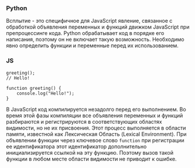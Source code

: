 
### Python
Всплытие - это специфичное для JavaScript явление, связанное с обработкой объявления переменных и функций движком JavaScript при препроцессинге кода. 
Python обрабатывает код в порядке его написания, поэтому он не включает такую возможность. Необходимо явно определить функции и переменные перед их использованием.

### JS

```
greeting();
// Hello!

function greeting() {
    console.log("Hello!");
}
```
В JavaScript код компилируется незадолго перед его выполнением. Во время этой фазы компиляции все объявления переменных и функций разбираются и регистрируются 
в соответствующих областях видимости, но не их присвоения. 
Этот процесс выполняется в области памяти, известной как Лексическая Область (Lexical Environment).
При объявлении функции через ключевое слово `function` при регистрации ее идентификатора этот идентификатор дополнительно инициализируется ссылкой на эту функцию.
Поэтому вызов такой функции в любом месте области видимости не приводит к ошибке.
